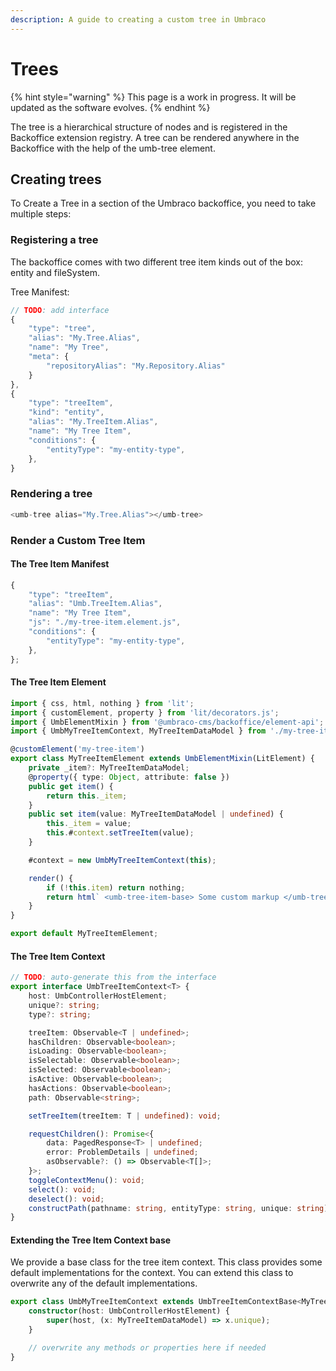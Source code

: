 ```yaml
---
description: A guide to creating a custom tree in Umbraco
---
```


# Trees

{% hint style="warning" %}
This page is a work in progress. It will be updated as the software evolves.
{% endhint %}

The tree is a hierarchical structure of nodes and is registered in the Backoffice extension registry. A tree can be rendered anywhere in the Backoffice with the help of the umb-tree element.

## Creating trees <a href="#creating-trees" id="creating-trees"></a>

To Create a Tree in a section of the Umbraco backoffice, you need to take multiple steps:

### Registering a tree <a href="#registering-a-tree" id="registering-a-tree"></a>

The backoffice comes with two different tree item kinds out of the box: entity and fileSystem.&#x20;

Tree Manifest:

```typescript
// TODO: add interface
{
	"type": "tree",
	"alias": "My.Tree.Alias",
	"name": "My Tree",
	"meta": {
		"repositoryAlias": "My.Repository.Alias"
	}
},
{
	"type": "treeItem",
  	"kind": "entity",
	"alias": "My.TreeItem.Alias",
	"name": "My Tree Item",
  	"conditions": {
		"entityType": "my-entity-type",
	},
}
```

### Rendering a tree <a href="#rendering-a-tree" id="rendering-a-tree"></a>

```typescript
<umb-tree alias="My.Tree.Alias"></umb-tree>
```

### Render a Custom Tree Item <a href="#render-a-custom-tree-item" id="render-a-custom-tree-item"></a>

#### **The Tree Item Manifest**

```typescript
{
	"type": "treeItem",
	"alias": "Umb.TreeItem.Alias",
	"name": "My Tree Item",
	"js": "./my-tree-item.element.js",
	"conditions": {
		"entityType": "my-entity-type",
	},
};
```

#### The Tree Item Element <a href="#the-tree-item-element" id="the-tree-item-element"></a>

```typescript
import { css, html, nothing } from 'lit';
import { customElement, property } from 'lit/decorators.js';
import { UmbElementMixin } from '@umbraco-cms/backoffice/element-api';
import { UmbMyTreeItemContext, MyTreeItemDataModel } from './my-tree-item.context';

@customElement('my-tree-item')
export class MyTreeItemElement extends UmbElementMixin(LitElement) {
	private _item?: MyTreeItemDataModel;
	@property({ type: Object, attribute: false })
	public get item() {
		return this._item;
	}
	public set item(value: MyTreeItemDataModel | undefined) {
		this._item = value;
		this.#context.setTreeItem(value);
	}

	#context = new UmbMyTreeItemContext(this);

	render() {
		if (!this.item) return nothing;
		return html` <umb-tree-item-base> Some custom markup </umb-tree-item-base>`;
	}
}

export default MyTreeItemElement;
```

#### The Tree Item Context <a href="#the-tree-item-context" id="the-tree-item-context"></a>

```typescript
// TODO: auto-generate this from the interface
export interface UmbTreeItemContext<T> {
	host: UmbControllerHostElement;
	unique?: string;
	type?: string;

	treeItem: Observable<T | undefined>;
	hasChildren: Observable<boolean>;
	isLoading: Observable<boolean>;
	isSelectable: Observable<boolean>;
	isSelected: Observable<boolean>;
	isActive: Observable<boolean>;
	hasActions: Observable<boolean>;
	path: Observable<string>;

	setTreeItem(treeItem: T | undefined): void;

	requestChildren(): Promise<{
		data: PagedResponse<T> | undefined;
		error: ProblemDetails | undefined;
		asObservable?: () => Observable<T[]>;
	}>;
	toggleContextMenu(): void;
	select(): void;
	deselect(): void;
	constructPath(pathname: string, entityType: string, unique: string): string;
}
```

#### Extending the Tree Item Context base <a href="#extending-the-tree-item-context-base" id="extending-the-tree-item-context-base"></a>

We provide a base class for the tree item context. This class provides some default implementations for the context. You can extend this class to overwrite any of the default implementations.

```typescript
export class UmbMyTreeItemContext extends UmbTreeItemContextBase<MyTreeItemDataModel> {
	constructor(host: UmbControllerHostElement) {
		super(host, (x: MyTreeItemDataModel) => x.unique);
	}

	// overwrite any methods or properties here if needed
}
```
